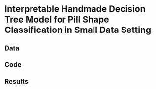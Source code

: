 # Interpretable Handmade Decision Tree Model for Pill Shape Classification in Small Data Setting

## Data

## Code

## Results

